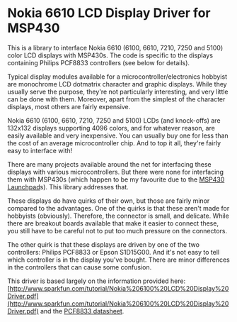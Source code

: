 Nokia 6610 LCD Display Driver for MSP430
=========================================

This is a library to interface Nokia 6610 (6100, 6610, 7210, 7250 and 5100) color LCD displays with MSP430s. The code is specific to the displays containing Philips PCF8833 controllers (see below for details).

Typical display modules available for a microcontroller/electronics hobbyist are monochrome LCD dotmatrix character and graphic displays.
While they usually serve the purpose, they're not particularly interesting, and very little can be done with them.
Moreover, apart from the simplest of the character displays, most others are fairly expensive.

Nokia 6610 (6100, 6610, 7210, 7250 and 5100) LCDs (and knock-offs) are 132x132 displays supporting 4096 colors, and for whatever reason, are easily available and very inexpensive.
You can usually buy one for less than the cost of an average microcontroller chip. And to top it all, they're fairly easy to interface with!

There are many projects available around the net for interfacing these displays with various microcontrollers. But there were none for interfacing them with MSP430s (which happen to be my favourite due to the [MSP430 Launchpad](http://processors.wiki.ti.com/index.php/MSP430_LaunchPad)s). This library addresses that.

These displays do have quirks of their own, but those are fairly minor compared to the advantages. One of the quirks is that these aren't made for hobbyists (obviously). Therefore, the connector is small, and delicate. While there are breakout boards available that make it easier to connect these, you still have to be careful not to put too much pressure on the connectors.

The other quirk is that these displays are driven by one of the two controllers: Philips PCF8833 or Epson S1D15G00. And it's not easy to tell which controller is in the display you've bought. There are minor differences in the controllers that can cause some confusion.

This driver is based largely on the information provided here: [http://www.sparkfun.com/tutorial/Nokia%206100%20LCD%20Display%20Driver.pdf](http://www.sparkfun.com/tutorial/Nokia%206100%20LCD%20Display%20Driver.pdf) and the [PCF8833 datasheet](http://google.com/?q=Philips%20PCF8833%20datasheet).
